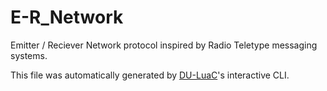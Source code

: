 # E-R_Network

Emitter / Reciever Network protocol inspired by Radio Teletype messaging systems.

This file was automatically generated by [DU-LuaC](https://github.com/wolfe-labs/DU-LuaC)'s interactive CLI.